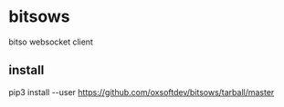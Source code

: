 # bitsows
bitso websocket client

## install
pip3 install --user https://github.com/oxsoftdev/bitsows/tarball/master

